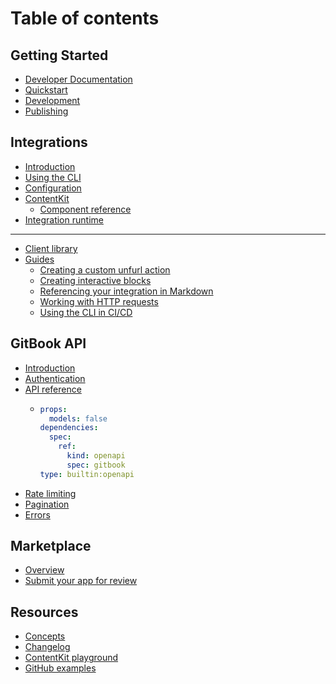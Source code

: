 # Table of contents

## Getting Started

* [Developer Documentation](README.md)
* [Quickstart](getting-started/setup-guide.md)
* [Development](getting-started/development.md)
* [Publishing](getting-started/publishing.md)

## Integrations

* [Introduction](integrations/integrations.md)
* [Using the CLI](integrations/reference.md)
* [Configuration](integrations/configurations.md)
* [ContentKit](integrations/contentkit/README.md)
  * [Component reference](integrations/contentkit/reference.md)
* [Integration runtime](integrations/runtime.md)

***

* [Client library](browser-node.md)
* [Guides](guides/README.md)
  * [Creating a custom unfurl action](guides/create-a-custom-unfurl-action-for-your-integration.md)
  * [Creating interactive blocks](guides/interactivity.md)
  * [Referencing your integration in Markdown](guides/markdown.md)
  * [Working with HTTP requests](guides/receiving-requests.md)
  * [Using the CLI in CI/CD](guides/ci.md)

## GitBook API

* [Introduction](gitbook-api/overview.md)
* [Authentication](gitbook-api/authentication.md)
* [API reference](gitbook-api/api-reference/README.md)
  * ```yaml
    props:
      models: false
    dependencies:
      spec:
        ref:
          kind: openapi
          spec: gitbook
    type: builtin:openapi
    ```
* [Rate limiting](gitbook-api/rate-limiting.md)
* [Pagination](gitbook-api/pagination.md)
* [Errors](gitbook-api/errors.md)

## Marketplace

* [Overview](marketplace/overview.md)
* [Submit your app for review](marketplace/submit-your-app-for-review.md)

## Resources

* [Concepts](resources/concepts.md)
* [Changelog](resources/api.md)
* [ContentKit playground](https://app.gitbook.com/dev/contentkit/)
* [GitHub examples](https://github.com/GitbookIO/integrations)
